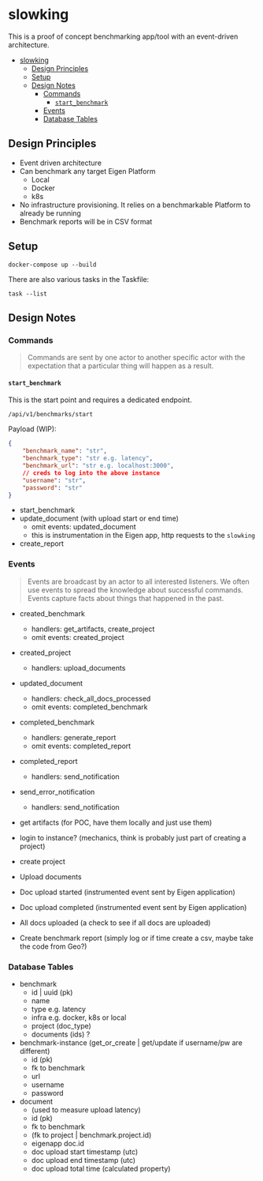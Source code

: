 # slowking

This is a proof of concept benchmarking app/tool with an event-driven architecture.

- [slowking](#slowking)
  - [Design Principles](#design-principles)
  - [Setup](#setup)
  - [Design Notes](#design-notes)
    - [Commands](#commands)
      - [`start_benchmark`](#start_benchmark)
    - [Events](#events)
    - [Database Tables](#database-tables)

## Design Principles

- Event driven architecture
- Can benchmark any target Eigen Platform
  - Local
  - Docker
  - k8s
- No infrastructure provisioning. It relies on a benchmarkable Platform to already be running
- Benchmark reports will be in CSV format

## Setup

```shell
docker-compose up --build
```

There are also various tasks in the Taskfile:

```shell
task --list
```

## Design Notes

### Commands

> Commands are sent by one actor to another specific actor with the expectation that a particular thing will happen as a result.

#### `start_benchmark`

This is the start point and requires a dedicated endpoint.

`/api/v1/benchmarks/start`

Payload (WIP):

```json
{
    "benchmark_name": "str",
    "benchmark_type": "str e.g. latency",
    "benchmark_url": "str e.g. localhost:3000",
    // creds to log into the above instance
    "username": "str",
    "password": "str"
}
```

- start_benchmark
- update_document (with upload start or end time)
  - omit events: updated_document
  - this is instrumentation in the Eigen app, http requests to the `slowking`
- create_report

### Events

> Events are broadcast by an actor to all interested listeners.
> We often use events to spread the knowledge about successful commands.
> Events capture facts about things that happened in the past.

- created_benchmark
  - handlers: get_artifacts, create_project
  - omit events: created_project
- created_project
  - handlers: upload_documents

- updated_document
  - handlers: check_all_docs_processed
  - omit events: completed_benchmark

- completed_benchmark
  - handlers: generate_report
  - omit events: completed_report

- completed_report
  - handlers: send_notification

- send_error_notification
  - handlers: send_notification

- get artifacts (for POC, have them locally and just use them)
- login to instance? (mechanics, think is probably just part of creating a project)
- create project
- Upload documents
- Doc upload started (instrumented event sent by Eigen application)
- Doc upload completed (instrumented event sent by Eigen application)
- All docs uploaded (a check to see if all docs are uploaded)
- Create benchmark report (simply log or if time create a csv, maybe take the code from Geo?)

### Database Tables

- benchmark
  - id | uuid (pk)
  - name
  - type e.g. latency
  - infra e.g. docker, k8s or local
  - project (doc_type)
  - documents (ids) ?
- benchmark-instance (get_or_create | get/update if username/pw are different)
  - id (pk)
  - fk to benchmark
  - url
  - username
  - password
- document
  - (used to measure upload latency)
  - id (pk)
  - fk to benchmark
  - (fk to project | benchmark.project.id)
  - eigenapp doc.id
  - doc upload start timestamp (utc)
  - doc upload end timestamp (utc)
  - doc upload total time (calculated property)
